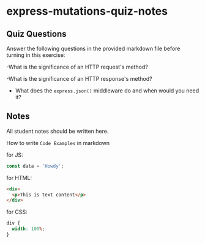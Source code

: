 # express-mutations-quiz-notes

## Quiz Questions

Answer the following questions in the provided markdown file before turning in this exercise:

-What is the significance of an HTTP request's method?

-What is the significance of an HTTP response's method?

- What does the `express.json()` middleware do and when would you need it?

## Notes

All student notes should be written here.

How to write `Code Examples` in markdown

for JS:

```javascript
const data = 'Howdy';
```

for HTML:

```html
<div>
  <p>This is text content</p>
</div>
```

for CSS:

```css
div {
  width: 100%;
}
```
